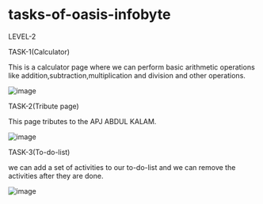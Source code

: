 # tasks-of-oasis-infobyte

LEVEL-2

TASK-1(Calculator)

This is a calculator page where we can perform basic arithmetic operations like addition,subtraction,multiplication and division and other operations.

![image](https://user-images.githubusercontent.com/96483062/205612835-55358540-49be-46d2-859d-b314b4fc06a3.png)

TASK-2(Tribute page)

This page tributes to the APJ ABDUL KALAM.

![image](https://user-images.githubusercontent.com/96483062/205613055-0c4a5f1a-ecc1-4515-9c7e-e2c6a8ed5468.png)

TASK-3(To-do-list)

we can add a set of activities to our to-do-list and we can remove the activities after they are done.

![image](https://user-images.githubusercontent.com/96483062/205613456-3e8a32b2-a0a3-4c32-a51b-de842dcf2ef7.png)
